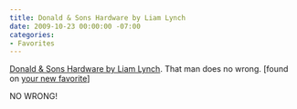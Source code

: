 ```yaml
---
title: Donald & Sons Hardware by Liam Lynch
date: 2009-10-23 00:00:00 -07:00
categories:
- Favorites
---
```


<p><a href="http://www.youtube.com/watch?v=WTsWw_ZZv9s">Donald &amp; Sons Hardware by Liam Lynch</a>. That man does no wrong. [found on <a href="http://yournewfavorite.com/">your new favorite</a>]</p>

<p>NO WRONG!</p>
